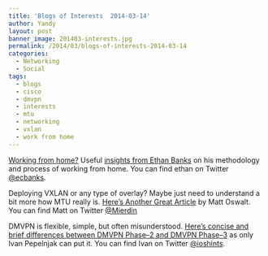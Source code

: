 ```yaml
---
title: 'Blogs of Interests  2014-03-14'
author: Yandy
layout: post
banner_image: 201403-interests.jpg
permalink: /2014/03/blogs-of-interests-2014-03-14
categories:
  - Networking
  - Social
tags:
  - blogs
  - cisco
  - dmvpn
  - interests
  - mtu
  - networking
  - vxlan
  - work from home
---
```

<a href="http://ethancbanks.com/2014/03/11/working-from-home/" target="blank">Working from home?</a> Useful <a href="http://ethancbanks.com/2014/03/11/working-from-home/" target="blank">insights from Ethan Banks</a> on his methodology and process of working from home. You can find ethan on Twitter <a href="https://twitter.com/ecbanks" target="blank">@ecbanks</a>.

<!--more-->

Deploying VXLAN or any type of overlay? Maybe just need to understand a bit more how MTU really is. <a href="http://goo.gl/QcaX5K" target="blank">Here’s Another Great Article</a> by Matt Oswalt. You can find Matt on Twitter <a href="https://twitter.com/Mierdin" target="blank">@Mierdin</a>

DMVPN is flexible, simple, but often misunderstood. <a href="http://goo.gl/nbrIhb" target="blank">Here’s concise and brief differences between DMVPN Phase–2 and DMVPN Phase–3</a> as only Ivan Pepelnjak can put it. You can find Ivan on Twitter <a href="https://twitter.com/ioshints" target="blank">@ioshints</a>.